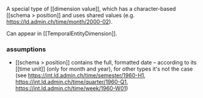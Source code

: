 A special type of [[dimension value]], which has a character-based [[schema > position]] and uses shared values (e.g. https://ld.admin.ch/time/month/2000-02).

Can appear in [[TemporalEntityDimension]].

### assumptions

- [[schema > position]] contains the full, formatted date – according to its [[time unit]] (only for month and year), for other types it's not the case (see https://int.ld.admin.ch/time/semester/1960-H1, https://int.ld.admin.ch/time/quarter/1960-Q1, https://int.ld.admin.ch/time/week/1960-W01)
